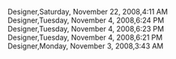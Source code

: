 ﻿Designer,Saturday, November 22, 2008,4:11 AM  Designer,Tuesday, November 4, 2008,6:24 PM  Designer,Tuesday, November 4, 2008,6:23 PM  Designer,Tuesday, November 4, 2008,6:21 PM  Designer,Monday, November 3, 2008,3:43 AM